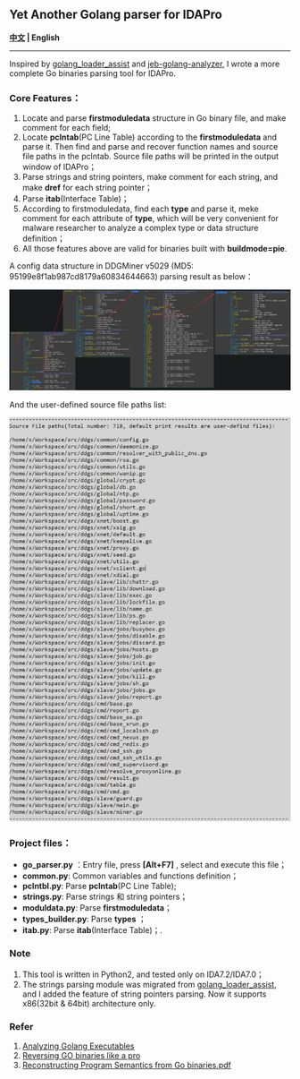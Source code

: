 ## Yet Another Golang parser for IDAPro

**[中文](./README.md) | English**

----------------------------------------------------------------------

Inspired by [golang_loader_assist](https://github.com/strazzere/golang_loader_assist) and [jeb-golang-analyzer](https://github.com/pnfsoftware/jeb-golang-analyzer), I wrote a more complete Go binaries parsing tool for IDAPro.

### Core Features：

1. Locate and parse **firstmoduledata** structure in Go binary file, and make comment for each field;
2. Locate **pclntab**(PC Line Table) according to the **firstmoduledata** and parse it. Then find and parse and recover function names and source file paths in the pclntab. Source file paths will be printed in the output window of IDAPro；
3. Parse strings and string pointers, make comment for each string, and make **dref** for each string pointer；
4. Parse **itab**(Interface Table)；
5. According to firstmoduledata, find each **type** and parse it, meke comment for each attribute of **type**, which will be very convenient for malware researcher to analyze a complex type or data structure definition；
6. All those features above are valid for binaries built with **buildmode=pie**.

A config data structure in DDGMiner v5029 (MD5: 95199e8f1ab987cd8179a60834644663) parsing result as below：

![](./imgs/map_type_parse_eg.png)

And the user-defined source file paths list:

![](./imgs/srcfiles.png)

### Project files：

- **go_parser.py** ：Entry file, press **[Alt+F7]** , select and execute this file；
- **common.py**: Common variables and functions definition；
- **pclntbl.py**: Parse **pclntab**(PC Line Table);
- **strings.py**: Parse strings 和 string pointers；
- **moduldata.py**: Parse **firstmoduledata**；
- **types_builder.py**: Parse **types** ；
- **itab.py**: Parse **itab**(Interface Table)；.

### Note

1. This tool is written in Python2, and tested only on IDA7.2/IDA7.0；
2. The strings parsing module was migrated from [golang_loader_assist](https://github.com/strazzere/golang_loader_assist), and I added the feature of string pointers parsing. Now it supports x86(32bit & 64bit) architecture only.

### Refer

1. [Analyzing Golang Executables](https://www.pnfsoftware.com/blog/analyzing-golang-executables/)
2. [Reversing GO binaries like a pro](https://rednaga.io/2016/09/21/reversing_go_binaries_like_a_pro/)
3. [Reconstructing Program Semantics from Go binaries.pdf](http://home.in.tum.de/~engelke/pubs/1709-ma.pdf)